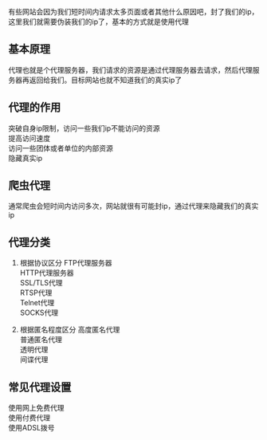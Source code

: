 有些网站会因为我们短时间内请求太多页面或者其他什么原因吧，封了我们的ip，这里我们就需要伪装我们的ip了，基本的方式就是使用代理  

## 基本原理
代理也就是个代理服务器，我们请求的资源是通过代理服务器去请求，然后代理服务器再返回给我们。目标网站也就不知道我们的真实ip了  

## 代理的作用
突破自身ip限制，访问一些我们ip不能访问的资源  
提高访问速度   
访问一些团体或者单位的内部资源    
隐藏真实ip   

## 爬虫代理
通常爬虫会短时间内访问多次，网站就很有可能封ip，通过代理来隐藏我们的真实ip   

## 代理分类

1. 根据协议区分 
FTP代理服务器  
HTTP代理服务器    
SSL/TLS代理    
RTSP代理  
Telnet代理  
SOCKS代理   

2. 根据匿名程度区分
高度匿名代理   
普通匿名代理   
透明代理  
间谍代理  

## 常见代理设置
使用网上免费代理   
使用付费代理   
使用ADSL拨号    
